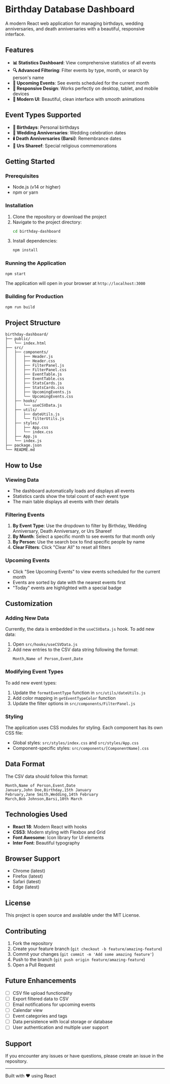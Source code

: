 # Birthday Database Dashboard

A modern React web application for managing birthdays, wedding anniversaries, and death anniversaries with a beautiful, responsive interface.

## Features

- **📊 Statistics Dashboard**: View comprehensive statistics of all events
- **🔍 Advanced Filtering**: Filter events by type, month, or search by person's name
- **📅 Upcoming Events**: See events scheduled for the current month
- **📱 Responsive Design**: Works perfectly on desktop, tablet, and mobile devices
- **🎨 Modern UI**: Beautiful, clean interface with smooth animations

## Event Types Supported

- **🎂 Birthdays**: Personal birthdays
- **💒 Wedding Anniversaries**: Wedding celebration dates
- **🕯️ Death Anniversaries (Barsi)**: Remembrance dates
- **🌟 Urs Shareef**: Special religious commemorations

## Getting Started

### Prerequisites

- Node.js (v14 or higher)
- npm or yarn

### Installation

1. Clone the repository or download the project
2. Navigate to the project directory:
   ```bash
   cd birthday-dashboard
   ```
3. Install dependencies:
   ```bash
   npm install
   ```

### Running the Application

```bash
npm start
```

The application will open in your browser at `http://localhost:3000`

### Building for Production

```bash
npm run build
```

## Project Structure

```
birthday-dashboard/
├── public/
│   └── index.html
├── src/
│   ├── components/
│   │   ├── Header.js
│   │   ├── Header.css
│   │   ├── FilterPanel.js
│   │   ├── FilterPanel.css
│   │   ├── EventTable.js
│   │   ├── EventTable.css
│   │   ├── StatsCards.js
│   │   ├── StatsCards.css
│   │   ├── UpcomingEvents.js
│   │   └── UpcomingEvents.css
│   ├── hooks/
│   │   └── useCSVData.js
│   ├── utils/
│   │   ├── dateUtils.js
│   │   └── filterUtils.js
│   ├── styles/
│   │   ├── App.css
│   │   └── index.css
│   ├── App.js
│   └── index.js
├── package.json
└── README.md
```

## How to Use

### Viewing Data
- The dashboard automatically loads and displays all events
- Statistics cards show the total count of each event type
- The main table displays all events with their details

### Filtering Events
1. **By Event Type**: Use the dropdown to filter by Birthday, Wedding Anniversary, Death Anniversary, or Urs Shareef
2. **By Month**: Select a specific month to see events for that month only
3. **By Person**: Use the search box to find specific people by name
4. **Clear Filters**: Click "Clear All" to reset all filters

### Upcoming Events
- Click "See Upcoming Events" to view events scheduled for the current month
- Events are sorted by date with the nearest events first
- "Today" events are highlighted with a special badge

## Customization

### Adding New Data
Currently, the data is embedded in the `useCSVData.js` hook. To add new data:

1. Open `src/hooks/useCSVData.js`
2. Add new entries to the CSV data string following the format:
   ```
   Month,Name of Person,Event,Date
   ```

### Modifying Event Types
To add new event types:

1. Update the `formatEventType` function in `src/utils/dateUtils.js`
2. Add color mapping in `getEventTypeColor` function
3. Update the filter options in `src/components/FilterPanel.js`

### Styling
The application uses CSS modules for styling. Each component has its own CSS file:
- Global styles: `src/styles/index.css` and `src/styles/App.css`
- Component-specific styles: `src/components/[ComponentName].css`

## Data Format

The CSV data should follow this format:
```csv
Month,Name of Person,Event,Date
January,John Doe,Birthday,15th January
February,Jane Smith,Wedding,14th February
March,Bob Johnson,Barsi,10th March
```

## Technologies Used

- **React 18**: Modern React with hooks
- **CSS3**: Modern styling with Flexbox and Grid
- **Font Awesome**: Icon library for UI elements
- **Inter Font**: Beautiful typography

## Browser Support

- Chrome (latest)
- Firefox (latest)
- Safari (latest)
- Edge (latest)

## License

This project is open source and available under the MIT License.

## Contributing

1. Fork the repository
2. Create your feature branch (`git checkout -b feature/amazing-feature`)
3. Commit your changes (`git commit -m 'Add some amazing feature'`)
4. Push to the branch (`git push origin feature/amazing-feature`)
5. Open a Pull Request

## Future Enhancements

- [ ] CSV file upload functionality
- [ ] Export filtered data to CSV
- [ ] Email notifications for upcoming events
- [ ] Calendar view
- [ ] Event categories and tags
- [ ] Data persistence with local storage or database
- [ ] User authentication and multiple user support

## Support

If you encounter any issues or have questions, please create an issue in the repository.

---

Built with ❤️ using React 